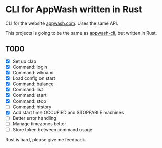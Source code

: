 # CLI for AppWash written in Rust

CLI for the website [appwash.com](https://appwash.com/). Uses the same API.

This projects is going to be the same as [appwash-cli](https://github.com/omfj/appwash-cli), but written in Rust.

## TODO

- [x] Set up clap
- [x] Command: login
- [x] Command: whoami
- [x] Load config on start
- [x] Command: balance
- [x] Command: list
- [x] Command: start
- [x] Command: stop
- [ ] Command: history
- [x] Add start time OCCUPIED and STOPPABLE machines
- [ ] Better error handling
- [ ] Manage timezones better
- [ ] Store token between command usage

Rust is hard, please give me feedback.
